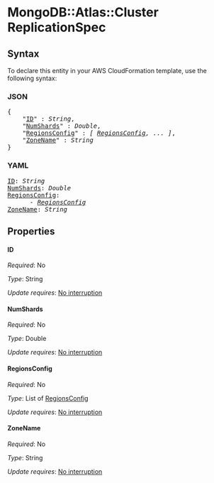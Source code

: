 # MongoDB::Atlas::Cluster ReplicationSpec

## Syntax

To declare this entity in your AWS CloudFormation template, use the following syntax:

### JSON

<pre>
{
    "<a href="#id" title="ID">ID</a>" : <i>String</i>,
    "<a href="#numshards" title="NumShards">NumShards</a>" : <i>Double</i>,
    "<a href="#regionsconfig" title="RegionsConfig">RegionsConfig</a>" : <i>[ <a href="regionsconfig.md">RegionsConfig</a>, ... ]</i>,
    "<a href="#zonename" title="ZoneName">ZoneName</a>" : <i>String</i>
}
</pre>

### YAML

<pre>
<a href="#id" title="ID">ID</a>: <i>String</i>
<a href="#numshards" title="NumShards">NumShards</a>: <i>Double</i>
<a href="#regionsconfig" title="RegionsConfig">RegionsConfig</a>: <i>
      - <a href="regionsconfig.md">RegionsConfig</a></i>
<a href="#zonename" title="ZoneName">ZoneName</a>: <i>String</i>
</pre>

## Properties

#### ID

_Required_: No

_Type_: String

_Update requires_: [No interruption](https://docs.aws.amazon.com/AWSCloudFormation/latest/UserGuide/using-cfn-updating-stacks-update-behaviors.html#update-no-interrupt)

#### NumShards

_Required_: No

_Type_: Double

_Update requires_: [No interruption](https://docs.aws.amazon.com/AWSCloudFormation/latest/UserGuide/using-cfn-updating-stacks-update-behaviors.html#update-no-interrupt)

#### RegionsConfig

_Required_: No

_Type_: List of <a href="regionsconfig.md">RegionsConfig</a>

_Update requires_: [No interruption](https://docs.aws.amazon.com/AWSCloudFormation/latest/UserGuide/using-cfn-updating-stacks-update-behaviors.html#update-no-interrupt)

#### ZoneName

_Required_: No

_Type_: String

_Update requires_: [No interruption](https://docs.aws.amazon.com/AWSCloudFormation/latest/UserGuide/using-cfn-updating-stacks-update-behaviors.html#update-no-interrupt)

